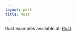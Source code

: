 ```yaml
---
layout: post
title: Rust
---
```


Rust examples available at: <a href="https://github.com/StartTheTrip/Rust">Rust</a>.